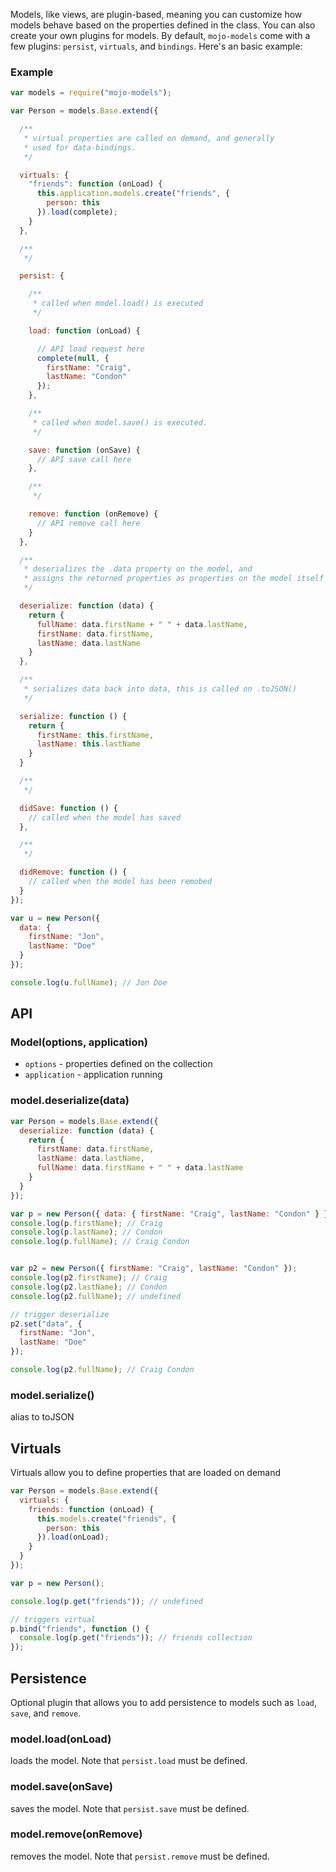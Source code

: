 
Models, like views, are plugin-based, meaning you can customize how models behave based on the properties defined
in the class. You can also create your own plugins for models. By default, `mojo-models` come with a few plugins: `persist`,
`virtuals`, and `bindings`. Here's an basic example:

### Example

```javascript
var models = require("mojo-models");

var Person = models.Base.extend({

  /**
   * virtual properties are called on demand, and generally
   * used for data-bindings.
   */

  virtuals: {
    "friends": function (onLoad) {
      this.application.models.create("friends", {
        person: this
      }).load(complete);
    }
  },

  /**
   */

  persist: {

    /**
     * called when model.load() is executed
     */

    load: function (onLoad) {

      // API load request here
      complete(null, {
        firstName: "Craig",
        lastName: "Condon"
      });
    },

    /**
     * called when model.save() is executed.
     */

    save: function (onSave) {
      // API save call here
    },

    /**
     */

    remove: function (onRemove) {
      // API remove call here
    }
  },

  /**
   * deserializes the .data property on the model, and
   * assigns the returned properties as properties on the model itself
   */

  deserialize: function (data) {
    return {
      fullName: data.firstName + " " + data.lastName,
      firstName: data.firstName,
      lastName: data.lastName
    }
  },

  /**
   * serializes data back into data, this is called on .toJSON()
   */

  serialize: function () {
    return {
      firstName: this.firstName,
      lastName: this.lastName
    }
  }

  /**
   */

  didSave: function () {
    // called when the model has saved
  },

  /**
   */

  didRemove: function () {
    // called when the model has been remobed
  }
});

var u = new Person({
  data: {
    firstName: "Jon",
    lastName: "Doe"
  }
});

console.log(u.fullName); // Jon Doe

```

## API


### Model(options, application)

- `options` - properties defined on the collection
- `application` - application running


### model.deserialize(data)

```javascript
var Person = models.Base.extend({
  deserialize: function (data) {
    return {
      firstName: data.firstName,
      lastName: data.lastName,
      fullName: data.firstName + " " + data.lastName
    }
  }
});

var p = new Person({ data: { firstName: "Craig", lastName: "Condon" } });
console.log(p.firstName); // Craig
console.log(p.lastName); // Condon
console.log(p.fullName); // Craig Condon


var p2 = new Person({ firstName: "Craig", lastName: "Condon" });
console.log(p2.firstName); // Craig
console.log(p2.lastName); // Condon
console.log(p2.fullName); // undefined

// trigger deserialize
p2.set("data", {
  firstName: "Jon",
  lastName: "Doe"
});

console.log(p2.fullName); // Craig Condon
```

### model.serialize()

alias to toJSON

## Virtuals

Virtuals allow you to define properties that are loaded on demand

```javascript
var Person = models.Base.extend({
  virtuals: {
    friends: function (onLoad) {
      this.models.create("friends", {
        person: this
      }).load(onLoad);
    }
  }
});

var p = new Person();

console.log(p.get("friends")); // undefined

// triggers virtual
p.bind("friends", function () {
  console.log(p.get("friends")); // friends collection
});
```

## Persistence

Optional plugin that allows you to add persistence to models such as `load`, `save`, and `remove`.

### model.load(onLoad)

loads the model. Note that `persist.load` must be defined.

### model.save(onSave)

saves the model. Note that `persist.save` must be defined.

### model.remove(onRemove)

removes the model. Note that `persist.remove` must be defined.
